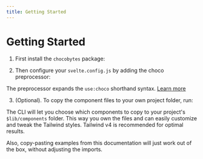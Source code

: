```yaml
---
title: Getting Started
---
```


<script lang="ts">
  import Highlighter from "$components/Highlighter.svelte";
</script>

# Getting Started

1. First install the `chocobytes` package:

<Highlighter file="./install.sh" />


2. Then configure your `svelte.config.js` by adding the choco preprocessor:

<Highlighter file="./preprocessor.js" />

The preprocessor expands the `use:choco` shorthand syntax. [Learn more](/guides/preprocessor)

3. (Optional). To copy the component files to your own project folder, run:

<Highlighter file="./copy.sh" />

The CLI will let you choose which components to copy to your project's `$lib/components` folder.
This way you own the files and can easily customize and tweak the Tailwind styles. Tailwind v4 is recommended for optimal results.

Also, copy-pasting examples from this documentation will just work out of the box, without adjusting the imports.
